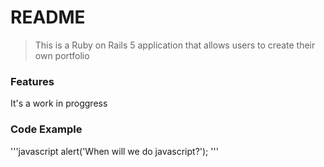 # README

>This is a Ruby on Rails 5 application that allows users to create their  own portfolio

### Features

It's a work in proggress

### Code Example 

'''javascript 
alert('When will we do javascript?');
'''
